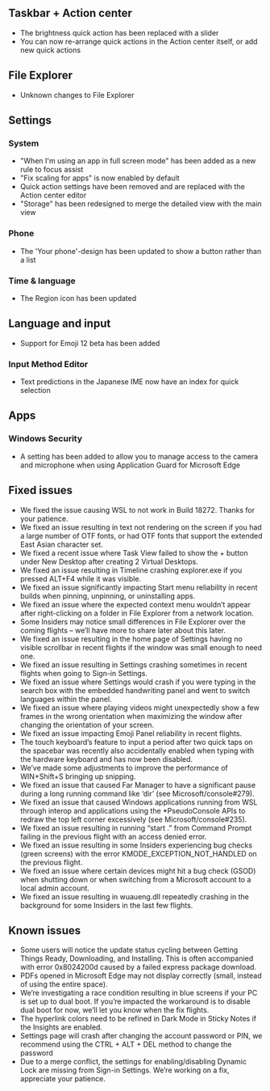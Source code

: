## Taskbar + Action center
- The brightness quick action has been replaced with a slider
- You can now re-arrange quick actions in the Action center itself, or add new quick actions

## File Explorer
- Unknown changes to File Explorer

## Settings
### System
- "When I'm using an app in full screen mode" has been added as a new rule to focus assist
- "Fix scaling for apps" is now enabled by default
- Quick action settings have been removed and are replaced with the Action center editor
- "Storage" has been redesigned to merge the detailed view with the main view

### Phone
- The 'Your phone'-design has been updated to show a button rather than a list

### Time & language
- The Region icon has been updated

## Language and input
- Support for Emoji 12 beta has been added

### Input Method Editor
- Text predictions in the Japanese IME now have an index for quick selection

## Apps
### Windows Security
- A setting has been added to allow you to manage access to the camera and microphone when using Application Guard for Microsoft Edge

## Fixed issues
- We fixed the issue causing WSL to not work in Build 18272. Thanks for your patience.
- We fixed an issue resulting in text not rendering on the screen if you had a large number of OTF fonts, or had OTF fonts that support the extended East Asian character set.
- We fixed a recent issue where Task View failed to show the + button under New Desktop after creating 2 Virtual Desktops.
- We fixed an issue resulting in Timeline crashing explorer.exe if you pressed ALT+F4 while it was visible.
- We fixed an issue significantly impacting Start menu reliability in recent builds when pinning, unpinning, or uninstalling apps.
- We fixed an issue where the expected context menu wouldn’t appear after right-clicking on a folder in File Explorer from a network location.
- Some Insiders may notice small differences in File Explorer over the coming flights – we’ll have more to share later about this later.
- We fixed an issue resulting in the home page of Settings having no visible scrollbar in recent flights if the window was small enough to need one.
- We fixed an issue resulting in Settings crashing sometimes in recent flights when going to Sign-in Settings.
- We fixed an issue where Settings would crash if you were typing in the search box with the embedded handwriting panel and went to switch languages within the panel.
- We fixed an issue where playing videos might unexpectedly show a few frames in the wrong orientation when maximizing the window after changing the orientation of your screen.
- We fixed an issue impacting Emoji Panel reliability in recent flights.
- The touch keyboard’s feature to input a period after two quick taps on the spacebar was recently also accidentally enabled when typing with the hardware keyboard and has now been disabled.
- We’ve made some adjustments to improve the performance of WIN+Shift+S bringing up snipping.
- We fixed an issue that caused Far Manager to have a significant pause during a long running command like ‘dir’ (see Microsoft/console#279).
- We fixed an issue that caused Windows applications running from WSL through interop and applications using the *PseudoConsole APIs to redraw the top left corner excessively (see Microsoft/console#235).
- We fixed an issue resulting in running “start .” from Command Prompt failing in the previous flight with an access denied error.
- We fixed an issue resulting in some Insiders experiencing bug checks (green screens) with the error KMODE_EXCEPTION_NOT_HANDLED on the previous flight.
- We fixed an issue where certain devices might hit a bug check (GSOD) when shutting down or when switching from a Microsoft account to a local admin account.
- We fixed an issue resulting in wuaueng.dll repeatedly crashing in the background for some Insiders in the last few flights.

## Known issues
- Some users will notice the update status cycling between Getting Things Ready, Downloading, and Installing. This is often accompanied with error 0x8024200d caused by a failed express package download.
- PDFs opened in Microsoft Edge may not display correctly (small, instead of using the entire space).
- We’re investigating a race condition resulting in blue screens if your PC is set up to dual boot. If you’re impacted the workaround is to disable dual boot for now, we’ll let you know when the fix flights.
- The hyperlink colors need to be refined in Dark Mode in Sticky Notes if the Insights are enabled.
- Settings page will crash after changing the account password or PIN, we recommend using the CTRL + ALT + DEL method to change the password
- Due to a merge conflict, the settings for enabling/disabling Dynamic Lock are missing from Sign-in Settings. We’re working on a fix, appreciate your patience.
